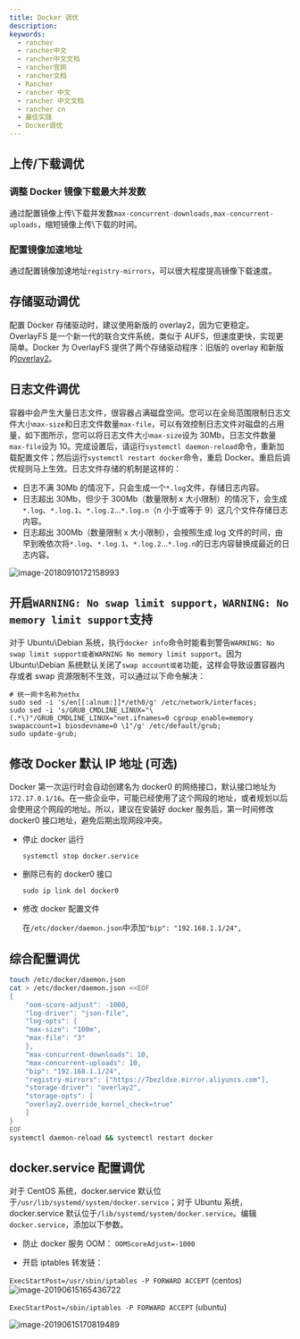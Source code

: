 ```yaml
---
title: Docker 调优
description:
keywords:
  - rancher
  - rancher中文
  - rancher中文文档
  - rancher官网
  - rancher文档
  - Rancher
  - rancher 中文
  - rancher 中文文档
  - rancher cn
  - 最佳实践
  - Docker调优
---
```


## 上传/下载调优

### 调整 Docker 镜像下载最大并发数

通过配置镜像上传\下载并发数`max-concurrent-downloads,max-concurrent-uploads`，缩短镜像上传\下载的时间。

### 配置镜像加速地址

通过配置镜像加速地址`registry-mirrors`，可以很大程度提高镜像下载速度。

## 存储驱动调优

配置 Docker 存储驱动时，建议使用新版的 overlay2，因为它更稳定。OverlayFS 是一个新一代的联合文件系统，类似于 AUFS，但速度更快，实现更简单。Docker 为 OverlayFS 提供了两个存储驱动程序：旧版的 overlay 和新版的[overlay2](https://docs.docker.com/storage/storagedriver/overlayfs-driver/)。

## 日志文件调优

容器中会产生大量日志文件，很容器占满磁盘空间。您可以在全局范围限制日志文件大小`max-size`和日志文件数量`max-file`，可以有效控制日志文件对磁盘的占用量，如下图所示，您可以将日志文件大小`max-size`设为 30Mb，日志文件数量`max-file`设为 10。完成设置后，请运行`systemctl daemon-reload`命令，重新加载配置文件；然后运行`systemctl restart docker`命令，重启 Docker。重启后调优规则马上生效。日志文件存储的机制是这样的：

- 日志不满 30Mb 的情况下，只会生成一个`*.log`文件，存储日志内容。
- 日志超出 30Mb，但少于 300Mb（数量限制 x 大小限制）的情况下，会生成`*.log`、`*.log.1`、`*.log.2`...`*.log.n`（n 小于或等于 9）这几个文件存储日志内容。
- 日志超出 300Mb（数量限制 x 大小限制），会按照生成 log 文件的时间，由早到晚依次将`*.log`、`*.log.1`、`*.log.2`...`*.log.n`的日志内容替换成最近的日志内容。

![image-20180910172158993](/img/rancher/old-doc/image-20180910172158993.png)

## 开启`WARNING: No swap limit support，WARNING: No memory limit support`支持

对于 Ubuntu\Debian 系统，执行`docker info`命令时能看到警告`WARNING: No swap limit support或者WARNING No memory limit support`。因为 Ubuntu\Debian 系统默认关闭了`swap account或者`功能，这样会导致设置容器内存或者 swap 资源限制不生效，可以通过以下命令解决：

```
# 统一网卡名称为ethx
sudo sed -i 's/en[[:alnum:]]*/eth0/g' /etc/network/interfaces;
sudo sed -i 's/GRUB_CMDLINE_LINUX="\(.*\)"/GRUB_CMDLINE_LINUX="net.ifnames=0 cgroup_enable=memory swapaccount=1 biosdevname=0 \1"/g' /etc/default/grub;
sudo update-grub;
```

## 修改 Docker 默认 IP 地址 (可选)

Docker 第一次运行时会自动创建名为 docker0 的网络接口，默认接口地址为`172.17.0.1/16`。在一些企业中，可能已经使用了这个网段的地址，或者规划以后会使用这个网段的地址。所以，建议在安装好 docker 服务后，第一时间修改 docker0 接口地址，避免后期出现网段冲突。

- 停止 docker 运行

  `systemctl stop docker.service`

- 删除已有的 docker0 接口

  `sudo ip link del docker0`

- 修改 docker 配置文件

  在`/etc/docker/daemon.json`中添加`"bip": "192.168.1.1/24",`

## 综合配置调优

```bash
touch /etc/docker/daemon.json
cat > /etc/docker/daemon.json <<EOF
{
    "oom-score-adjust": -1000,
    "log-driver": "json-file",
    "log-opts": {
    "max-size": "100m",
    "max-file": "3"
    },
    "max-concurrent-downloads": 10,
    "max-concurrent-uploads": 10,
    "bip": "192.168.1.1/24",
    "registry-mirrors": ["https://7bezldxe.mirror.aliyuncs.com"],
    "storage-driver": "overlay2",
    "storage-opts": [
    "overlay2.override_kernel_check=true"
    ]
}
EOF
systemctl daemon-reload && systemctl restart docker
```

## docker.service 配置调优

对于 CentOS 系统，docker.service 默认位于`/usr/lib/systemd/system/docker.service`；对于 Ubuntu 系统，docker.service 默认位于`/lib/systemd/system/docker.service`。编辑`docker.service`，添加以下参数。

- 防止 docker 服务 OOM：
  `OOMScoreAdjust=-1000`

- 开启 iptables 转发链：

`ExecStartPost=/usr/sbin/iptables -P FORWARD ACCEPT` (centos)
![image-20190615165436722](/img/rancher/old-doc/image-20190615165436722.png)

`ExecStartPost=/sbin/iptables -P FORWARD ACCEPT` (ubuntu)

![image-20190615170819489](/img/rancher/old-doc/image-20190615170819489.png)
